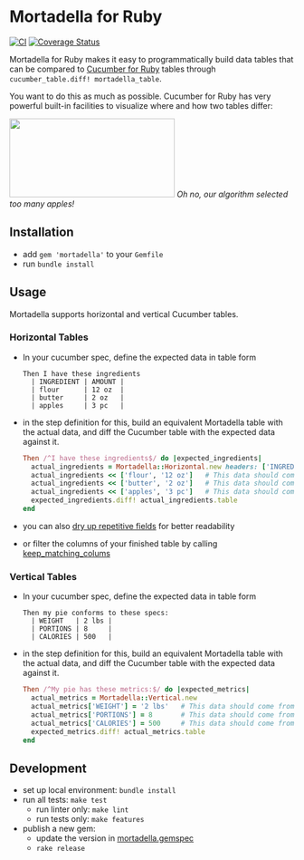# Mortadella for Ruby

[![CI](https://github.com/kevgo/mortadella-ruby/actions/workflows/ruby.yml/badge.svg)](https://github.com/kevgo/mortadella-ruby/actions/workflows/ruby.yml)
[![Coverage Status](https://coveralls.io/repos/kevgo/mortadella/badge.svg?branch=master&service=github)](https://coveralls.io/github/kevgo/mortadella?branch=master)

Mortadella for Ruby makes it easy to programmatically build data tables that can
be compared to [Cucumber for Ruby](https://github.com/cucumber/cucumber-ruby)
tables through `cucumber_table.diff! mortadella_table`.

You want to do this as much as possible. Cucumber for Ruby has very powerful
built-in facilities to visualize where and how two tables differ:

<img src="https://raw.githubusercontent.com/kevgo/mortadella/master/documentation/ingredients.png" width="292" height="139">
<i>Oh no, our algorithm selected too many apples!</i>

## Installation

- add `gem 'mortadella'` to your `Gemfile`
- run `bundle install`

## Usage

Mortadella supports horizontal and vertical Cucumber tables.

### Horizontal Tables

- In your cucumber spec, define the expected data in table form

  ```cucumber
  Then I have these ingredients
    | INGREDIENT | AMOUNT |
    | flour      | 12 oz  |
    | butter     | 2 oz   |
    | apples     | 3 pc   |
  ```

- in the step definition for this, build an equivalent Mortadella table with the
  actual data, and diff the Cucumber table with the expected data against it.

  ```ruby
  Then /^I have these ingredients$/ do |expected_ingredients|
    actual_ingredients = Mortadella::Horizontal.new headers: ['INGREDIENT', 'AMOUNT']
    actual_ingredients << ['flour', '12 oz']   # This data should come from your app
    actual_ingredients << ['butter', '2 oz']   # This data should come from your app
    actual_ingredients << ['apples', '3 pc']   # This data should come from your app
    expected_ingredients.diff! actual_ingredients.table
  end
  ```

- you can also
  [dry up repetitive fields](https://github.com/kevgo/mortadella/blob/master/features/horizontal_tables/drying_up_fields.feature)
  for better readability

- or filter the columns of your finished table by calling
  [keep_matching_colums](features/horizontal_tables/keep_matching_columns.feature)

### Vertical Tables

- In your cucumber spec, define the expected data in table form

  ```cucumber
  Then my pie conforms to these specs:
    | WEIGHT   | 2 lbs |
    | PORTIONS | 8     |
    | CALORIES | 500   |
  ```

- in the step definition for this, build an equivalent Mortadella table with the
  actual data, and diff the Cucumber table with the expected data against it.

  ```ruby
  Then /^My pie has these metrics:$/ do |expected_metrics|
    actual_metrics = Mortadella::Vertical.new
    actual_metrics['WEIGHT'] = '2 lbs'   # This data should come from your app
    actual_metrics['PORTIONS'] = 8       # This data should come from your app
    actual_metrics['CALORIES'] = 500     # This data should come from your app
    expected_metrics.diff! actual_metrics.table
  end
  ```

## Development

- set up local environment: `bundle install`
- run all tests: `make test`
  - run linter only: `make lint`
  - run tests only: `make features`
- publish a new gem:
  - update the version in [mortadella.gemspec](mortadella.gemspec)
  - `rake release`
